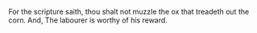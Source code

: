 For the scripture saith, thou shalt not muzzle the ox that treadeth out the corn. And, The labourer is worthy of his reward.
